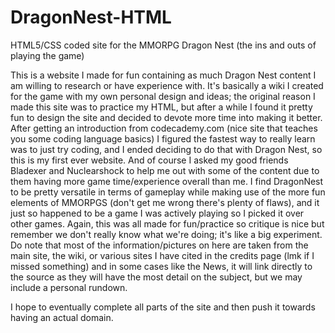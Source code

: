 # DragonNest-HTML
HTML5/CSS coded site for the MMORPG Dragon Nest (the ins and outs of playing the game)

This is a website I made for fun containing as much Dragon Nest content I am willing to research or have experience with. It's basically a wiki I created for the game with my own personal design and ideas; the original reason I made this site was to practice my HTML, but after a while I found it pretty fun to design the site and decided to devote more time into making it better. After getting an introduction from codecademy.com (nice site that teaches you some coding language basics) I figured the fastest way to really learn was to just try coding, and I ended deciding to do that with Dragon Nest, so this is my first ever website. And of course I asked my good friends Bladexer and Nuclearshock to help me out with some of the content due to them having more game time/experience overall than me. I find DragonNest to be pretty versatile in terms of gameplay while making use of the more fun elements of MMORPGS (don't get me wrong there's plenty of flaws), and it just so happened to be a game I was actively playing so I picked it over other games. Again, this was all made for fun/practice so critique is nice but remember we don't really know what we're doing; it's like a big experiment.
Do note that most of the information/pictures on here are taken from the main site, the wiki, or various sites I have cited in the credits page (lmk if I missed something) and in some cases like the News, it will link directly to the source as they will have the most detail on the subject, but we may include a personal rundown.

I hope to eventually complete all parts of the site and then push it towards having an actual domain.
